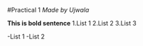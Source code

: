#Practical 1
*Made by Ujwala*

**This is bold sentence**
1.List 1
2.List 2
3.List 3

-List 1
-List 2
